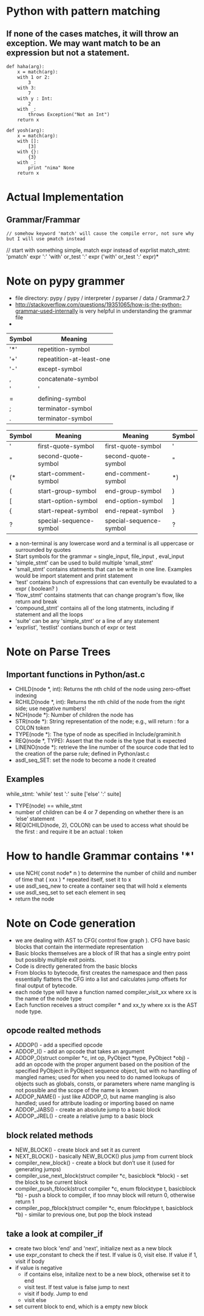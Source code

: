 # Python with pattern matching

## If none of the cases matches, it will throw an exception. We may want match to be an expression but not a statement.

	def haha(arg):
		x = match(arg):
		with 1 or 2:
			3
		with 3:
			7
		with y : Int:
			2
		with _:
			throws Exception("Not an Int")
		return x

	def yosh(arg):
		x = match(arg):
		with []:
			[3]
		with {}:
			{3}
		with _:
			print "nima" None
		return x

# Actual Implementation

## Grammar/Frammar
	// somehow keyword 'match' will cause the compile error, not sure why but I will use pmatch instead
  // start with something simple, match expr instead of exprlist
	match_stmt: 'pmatch' expr ':' 'with' or_test ':' expr ('with' or_test ':' expr)*

Note on pypy grammer
=====================
*  file directory: pypy / pypy / interpreter / pyparser / data / Grammar2.7
*  http://stackoverflow.com/questions/19351065/how-is-the-python-grammar-used-internally is very helpful in understanding the grammar file
*  
Symbol | Meaning
------------ | -------------
'*' | repetition-symbol
'+' | repeatition-at-least-one
'-' | except-symbol
, | concatenate-symbol
'|' | definition-separator-symbol
= | defining-symbol
; | terminator-symbol
. | terminator-symbol

Symbol | Meaning | Meaning | Symbol
------------ | ------------- | ------------ | -------------
' | first-quote-symbol | first-quote-symbol | '
" | second-quote-symbol      |    second-quote-symbol | "
(* |start-comment-symbol     |     end-comment-symbol | *)
( | start-group-symbol       |       end-group-symbol | )
[ | start-option-symbol      |      end-option-symbol | ]
{ | start-repeat-symbol      |      end-repeat-symbol | }
? | special-sequence-symbol | special-sequence-symbol | ?

*  a non-terminal is any lowercase word and a terminal is all uppercase or surrounded by quotes
*  Start symbols for the grammar = single_input, file_input , eval_input 
*  'simple_stmt' can be used to build multiple 'small_stmt'
*  'small_stmt' contains statments that can be write in one line. Examples would be import statement and print statement
*  'test' contains bunch of expressions that can eventully be evaulated to a expr ( boolean? )
*  'flow_stmt' contains statments  that can change program's flow, like return and break
*  'compound_stmt' contains all of the long statments, including if statement and all the loops
*  'suite' can be any 'simple_stmt' or a line of any statement
*  'exprlist', 'testlist' contians bunch of expr or test

# Note on Parse Trees

## Important functions in Python/ast.c
* CHILD(node *, int):    Returns the nth child of the node using zero-offset indexing
* RCHILD(node *, int):   Returns the nth child of the node from the right side; use negative numbers!
* NCH(node *): 		 Number of children the node has
* STR(node *):           String representation of the node; e.g., will return : for a COLON token
* TYPE(node *):          The type of node as specified in Include/graminit.h
* REQ(node *, TYPE):     Assert that the node is the type that is expected
* LINENO(node *):        retrieve the line number of the source code that led to the creation of the parse rule; defined in Python/ast.c
* asdl_seq_SET:          set the node to become a node it created

## Examples

while_stmt: 'while' test ':' suite ['else' ':' suite]
* TYPE(node) == while_stmt
* number of children can be 4 or 7 depending on whether there is an ‘else’ statement
* REQ(CHILD(node, 2), COLON) can be used to access what should be the first : and require it be an actual : token

# How to handle Grammar contains '*'

* use NCH( const node* n ) to determine the number of chiild and number of time that ( xxx ) * repeated itself, sset it to x
* use asdl_seq_new to create a container seq that will hold x elements
* use asdl_seq_set to set each element in seq
* return the node


# Note on Code generation

* we are dealing with AST to CFG( control flow graph ). CFG have basic blocks that contain the intermediate representation
* Basic blocks themselves are a block of IR that has a single entry point but possibly multiple exit points.
* Code is directly generated from the basic blocks
* From blocks to bytecode, first creates the namespace and then pass essentially flattens the CFG into a list and calculates jump offsets for final output of bytecode.
* each node type will have a function named compiler_visit_xx where xx is the name of the node type
* Each function receives a struct compiler * and xx_ty where xx is the AST node type.

## opcode realted methods
* ADDOP() - add a specified opcode
* ADDOP_I() - add an opcode that takes an argument
* ADDOP_O(struct compiler *c, int op, PyObject *type, PyObject *obj) - add an opcode with the proper argument based on the position of the specified PyObject in PyObject sequence object, but with no handling of mangled names; used for when you need to do named lookups of objects such as globals, consts, or parameters where name mangling is not possible and the scope of the name is known
* ADDOP_NAME() - just like ADDOP_O, but name mangling is also handled; used for attribute loading or importing based on name
* ADDOP_JABS() - create an absolute jump to a basic block
* ADDOP_JREL() - create a relative jump to a basic block

## block related methods
* NEW_BLOCK() - create block and set it as current
* NEXT_BLOCK() - basically NEW_BLOCK() plus jump from current block
* compiler_new_block() - create a block but don’t use it (used for generating jumps)
* compiler_use_next_block(struct compiler *c, basicblock *block) - set the block to be current block
* compiler_push_fblock(struct compiler *c, enum fblocktype t, basicblock *b) - push a block to compiler, if too mnay block will return 0, otherwise return 1
* compiler_pop_fblock(struct compiler *c, enum fblocktype t, basicblock *b) - similar to previous one, but pop the block instead

## take a look at compiler_if
* create two block 'end' and 'next', initialize next as a new block
* use expr_constant to check the if test. If value is 0, visit else. If value if 1, visit if body
* if value is negative
  * if contains else, initalize next to be a new block, otherwise set it to end
  * visit test. If test value is false jump to next
  * visit if body. Jump to end
  * visit else
* set current block to end, which is a empty new block


